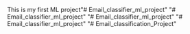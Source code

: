 This is my first ML project"# Email_classifier_ml_project" 
"# Email_classifier_ml_project" 
"# Email_classifier_ml_project" 
"# Email_classifier_ml_project" 
"# Email_classification_Project" 
